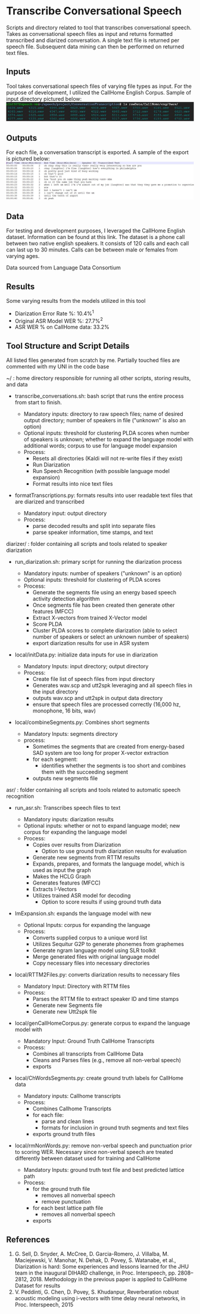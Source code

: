 # Transcribe Conversational Speech

Scripts and directory related to tool that transcribes conversational speech.  Takes as conversational speech files as input and returns formatted transcribed and diarized conversation.  A single text file is returned per speech file.  Subsequent data mining can then be performed on returned text files. 

## Inputs
Tool takes conversational speech files of varying file types as input.  For the purpose of development, I utilized the CallHome English Corpus. Sample of input directory pictured below:
![alt text](img/sample_input_dir.JPG)

## Outputs
For each file, a conversation transcript is exported.  A sample of the export is pictured below:
![alt text](img/sample_output_file.JPG)

## Data
For testing and development purposes, I leveraged the CallHome English dataset.  Information can be found at this link. The dataset is a phone call between two native english speakers.  It consists of 120 calls and each call can last up to 30 minutes. Calls can be between male or females from varying ages. 

Data sourced from Language Data Consortium

## Results
Some varying results from the models utilized in this tool 
 * Diarization Error Rate %: 10.4%<sup>1</sup>
 * Original ASR Model WER %: 27.7%<sup>2</sup>
 * ASR WER % on CallHome data: 33.2%

## Tool Structure and Script Details 

All listed files generated from scratch by me.  Partially touched files are commented with my UNI in the code base

~/ : home directory responsible for running all other scripts, storing results, and data
 * transcribe_conversations.sh: bash script that runs the entire process from start to finish.  
   * Mandatory inputs: directory to raw speech files; name of desired output directory; number of speakers in file ("unknown" is also an option)
   * Optional inputs: threshold for clustering PLDA scores when number of speakers is unknown; whether to expand the language model with additional words; corpus to use for language model expansion 
   * Process:
     * Resets all directories (Kaldi will not re-write files if they exist)
     * Run Diarization
     * Run Speech Recognition (with possible language model expansion)
     * Format results into nice text files 
     
 * formatTranscriptions.py: formats results into user readable text files that are diarized and transcribed
   * Mandatory input: output directory
   * Process: 
     * parse decoded results and split into separate files
     * parse speaker information, time stamps, and text  
 
diarizer/ : folder containing all scripts and tools related to speaker diarization
 * run_diarization.sh: primary script for running the diarization process
   * Mandatory inputs: number of speakers ("unknown" is an option)
   * Optional inputs: threshold for clustering of PLDA scores 
   * Process:
     * Generate the segments file using an energy based speech activity detection algorithm 
     * Once segments file has been created then generate other features (MFCC)
     * Extract X-vectors from trained X-Vector model
     * Score PLDA 
     * Cluster PLDA scores to complete diarization (able to select number of speakers or select an unknown number of speakers)
     * export diarization results for use in ASR system
     
 * local/initData.py: initialize data inputs for use in diarization
   * Mandatory Inputs: input directory; output directory
   * Process: 
     * Create file list of speech files from input directory
     * Generates wav.scp and utt2spk leveraging and all speech files in the input directory 
     * outputs wav.scp and utt2spk in output data directory
     * ensure that speech files are processed correctly (16,000 hz, monophone, 16 bits, wav)
     
 * local/combineSegments.py: Combines short segments
   * Mandatory Inputs: segments directory
   * process:
     * Sometimes the segments that are created from energy-based SAD system are too long for proper X-vector extraction
     * for each segment:
       * identifies whether the segments is too short and combines them with the succeeding segment
     * outputs new segments file
 
asr/ : folder containing all scripts and tools related to automatic speech recognition
 * run_asr.sh: Transcribes speech files to text 
   * Mandatory inputs: diarization results
   * Optional inputs: whether or not to expand language model; new corpus for expanding the language model
   * Process:
     * Copies over results from Diarization
       * Option to use ground truth diarization results for evaluation
     * Generate new segments from RTTM results
     * Expands, prepares, and formats the language model, which is used as input the graph
     * Makes the HCLG Graph
     * Generates features (MFCC)
     * Extracts I-Vectors
     * Utilizes trained ASR model for decoding
       * Option to score results if using ground truth data
       
 * lmExpansion.sh: expands the language model with new 
   * Optional Inputs: corpus for expanding the language 
   * Process: 
     * Converts supplied corpus to a unique word list
     * Utilizes Sequitur G2P to generate phonemes from graphemes
     * Generate ngram language model using SLR toolkit
     * Merge generated files with original language model
     * Copy necessary files into necessary directories
     
 * local/RTTM2Files.py: converts diarization results to necessary files
   * Mandatory Input: Directory with RTTM files
   * Process: 
     * Parses the RTTM file to extract speaker ID and time stamps
     * Generate new Segments file
     * Generate new Utt2spk file
     
 * local/genCallHomeCorpus.py: generate corpus to expand the language model with
   * Mandatory Input: Ground Truth CallHome Transcripts 
   * Process:
     * Combines all transcripts from CallHome Data 
     * Cleans and Parses files (e.g., remove all non-verbal speech)
     * exports
 
 * local/ChWordsSegments.py: create ground truth labels for CallHome data
   * Mandatory inputs: Callhome transcripts
   * Process:
     * Combines Callhome Transcripts
     * for each file: 
       * parse and clean lines
       * formats for inclusion in ground truth segments and text files 
     * exports ground truth files 
     
 * local/rmNonWords.py: remove non-verbal speech and punctuation prior to scoring WER. Necessary since non-verbal speech are treated differently between dataset used for training and CallHome
   * Mandatory Inputs: ground truth text file and best predicted lattice path
   * Process:
     * for the ground truth file
       * removes all nonverbal speech
       * remove punctuation
     * for each best lattice path file
       * removes all nonverbal speech
     * exports




## References
1. G. Sell, D. Snyder, A. McCree, D. Garcia-Romero, J. Villalba, M. Maciejewski, V. Manohar, N. Dehak, D. Povey, S. Watanabe, et al., Diarization is hard: Some experiences and lessons learned for the JHU team in the inaugural DIHARD challenge, in Proc. Interspeech, pp. 2808–2812, 2018. Methodology in the previous paper is applied to CallHome Dataset for results
2. V. Peddinti, G. Chen, D. Povey, S. Khudanpur, Reverberation robust acoustic modeling using i-vectors with time delay neural
networks, in Proc. Interspeech, 2015
